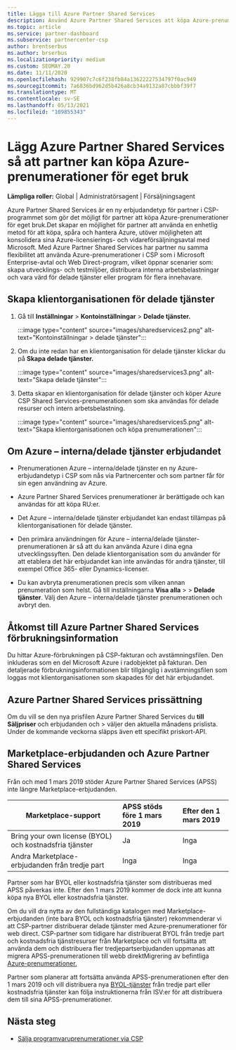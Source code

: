 ```yaml
---
title: Lägga till Azure Partner Shared Services
description: Använd Azure Partner Shared Services att köpa Azure-prenumerationer för eget bruk och för att ha en enhetlig metod för att köpa, spåra och hantera Azure.
ms.topic: article
ms.service: partner-dashboard
ms.subservice: partnercenter-csp
author: brentserbus
ms.author: brserbus
ms.localizationpriority: medium
ms.custom: SEOMAY.20
ms.date: 11/11/2020
ms.openlocfilehash: 929907c7c6f238fb84a13622227534797f0ac949
ms.sourcegitcommit: 7a6836bd962d5b426a8cb34a9132a87cbbbf39f7
ms.translationtype: MT
ms.contentlocale: sv-SE
ms.lasthandoff: 05/13/2021
ms.locfileid: "109855343"
---
```

# <a name="add-azure-partner-shared-services-so-partners-can-buy-azure-subscriptions-for-their-own-use"></a>Lägg Azure Partner Shared Services så att partner kan köpa Azure-prenumerationer för eget bruk

**Lämpliga roller:** Global | Administratörsagent | Försäljningsagent

Azure Partner Shared Services är en ny erbjudandetyp för partner i CSP-programmet som gör det möjligt för partner att köpa Azure-prenumerationer för eget bruk.Det skapar en möjlighet för partner att använda en enhetlig metod för att köpa, spåra och hantera Azure, utöver möjligheten att konsolidera sina Azure-licensierings- och vidareförsäljningsavtal med Microsoft. Med Azure Partner Shared Services har partner nu samma flexibilitet att använda Azure-prenumerationer i CSP som i Microsoft Enterprise-avtal och Web Direct-program, vilket öppnar scenarier som: skapa utvecklings- och testmiljöer, distribuera interna arbetsbelastningar och vara värd för delade tjänster eller program för flera innehavare.  

## <a name="create-the-shared-services-tenant"></a>Skapa klientorganisationen för delade tjänster

1. Gå till **Inställningar**  >  **Kontoinställningar**  >  **Delade tjänster.**

   :::image type="content" source="images/sharedservices2.png" alt-text="Kontoinställningar > delade tjänster":::

2. Om du inte redan har en klientorganisation för delade tjänster klickar du på **Skapa delade tjänster.**

   :::image type="content" source="images/sharedservices3.png" alt-text="Skapa delade tjänster":::

3. Detta skapar en klientorganisation för delade tjänster och köper Azure CSP Shared Services-prenumerationen som ska användas för delade resurser och intern arbetsbelastning.

   :::image type="content" source="images/sharedservices5.png" alt-text="Skapa klientorganisationen och köpa prenumerationen":::

## <a name="about-the-azure--internalshared-services-offer"></a>Om Azure – interna/delade tjänster erbjudandet

- Prenumerationen Azure – interna/delade tjänster en ny Azure-erbjudandetyp i CSP som nås via Partnercenter och som partner får för sin egen användning av Azure.

- Azure Partner Shared Services prenumerationer är berättigade och kan användas för att köpa RU:er.

- Det Azure – interna/delade tjänster erbjudandet kan endast tillämpas på klientorganisationen för delade tjänster.

- Den primära användningen för Azure – interna/delade tjänster-prenumerationen är så att du kan använda Azure i dina egna utvecklingssyften. Den delade klientorganisation som du använder för att etablera det här erbjudandet kan inte användas för andra tjänster, till exempel Office 365- eller Dynamics-licenser.

- Du kan avbryta prenumerationen precis som vilken annan prenumeration som helst. Gå till inställningarna **Visa alla**  >    >  **Delade tjänster**. Välj den Azure – interna/delade tjänster prenumerationen och avbryt den.

## <a name="accessing-azure-partner-shared-services-consumption-details"></a>Åtkomst till Azure Partner Shared Services förbrukningsinformation

Du hittar Azure-förbrukningen på CSP-fakturan och avstämningsfilen. Den inkluderas som en del Microsoft Azure i radobjektet på fakturan. Den detaljerade förbrukningsinformationen blir tillgänglig i avstämningsfilen som loggas mot klientorganisationen som skapades för det här erbjudandet.

## <a name="azure-partner-shared-services-pricing"></a>Azure Partner Shared Services prissättning

Om du vill se den nya prisfilen Azure Partner Shared Services du **till Säljpriser** och erbjudanden och  >   väljer den aktuella månadens prislista. Under de kommande veckorna släpps även ett specifikt priskort-API.

## <a name="marketplace-offers-and-azure-partner-shared-services"></a>Marketplace-erbjudanden och Azure Partner Shared Services

Från och med 1 mars 2019 stöder Azure Partner Shared Services (APSS) inte längre Marketplace-erbjudanden.

|**Marketplace-support**   |**APSS stöds före 1 mars 2019**|**Efter den 1 mars 2019**|
|---------------------------|:----------------------------|:-------------------|
|Bring your own license (BYOL) och kostnadsfria tjänster   | Ja   | Inga|
|Andra Marketplace-erbjudanden från tredje part   | Inga   |Inga|

Partner som har BYOL eller kostnadsfria tjänster som distribueras med APSS påverkas inte. Efter den 1 mars 2019 kommer de dock inte att kunna köpa nya BYOL eller kostnadsfria tjänster.

Om du vill dra nytta av den fullständiga katalogen med Marketplace-erbjudanden (inte bara BYOL och kostnadsfria tjänster) rekommenderar vi att CSP-partner distribuerar delade tjänster med Azure-prenumerationer för web direct.  CSP-partner som tidigare har distribuerat BYOL från tredje part och kostnadsfria tjänstresurser från Marketplace och vill fortsätta att använda dem och distribuera fler tredjepartserbjudanden uppmanas att migrera APSS-prenumerationen till webb direktMigrering av befintliga [Azure-prenumerationer.](/azure/cloud-solution-provider/migration/migration#migrating-existing-azure-subscriptions)

Partner som planerar att fortsätta använda APSS-prenumerationen efter den 1 mars 2019 och vill distribuera nya [BYOL-tjänster](https://azuremarketplace.microsoft.com/marketplace/apps?filters=byol) från tredje part eller kostnadsfria tjänster kan följa instruktionerna från ISV:er för att distribuera dem till sina APSS-prenumerationer.

## <a name="next-steps"></a>Nästa steg

- [Sälja programvaruprenumerationer via CSP](csp-software-subscriptions.md)